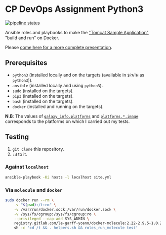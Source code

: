 # CP DevOps Assignment Python3

[![pipeline status](https://gitlab.com/le-garff-yoann/CP_DevOps_Assignment_Python3/badges/master/pipeline.svg)](https://gitlab.com/le-garff-yoann/CP_DevOps_Assignment_Python3/pipelines)

Ansible roles and playbooks to make the ["Tomcat Sample Application"](https://tomcat.apache.org/tomcat-7.0-doc/appdev/sample/) "build and run" on Docker.

Please [come here for a more complete presentation](SOLUTION.md).

## Prerequisites

- `python3` (installed locally and on the targets (available in `$PATH` as `python3`)).
- `ansible` (installed locally and using `python3`).
- `sudo` (installed on the targets).
- `pip3` (installed on the targets).
- `bash` (installed on the targets).
- `docker` (installed and running on the targets).

**N.B**: The values of [`galaxy_info.platforms`](roles/tomcat-sample/meta/main.yml) and [`platforms.*.image`](roles/tomcat-sample/molecule/default/molecule.yml) corresponds to the platforms on which I carried out my tests.

## Testing

1. `git clone` this repository.
2. `cd` to it.

### Against `localhost`

```bash
ansible-playbook -Ki hosts -l localhost site.yml
```

### Via `molecule` and `docker`

```bash
sudo docker run --rm \
    -v "$(pwd):/t:ro" \
    -v /var/run/docker.sock:/var/run/docker.sock \
    -v /sys/fs/cgroup:/sys/fs/cgroup:ro \
    --privileged --cap-add SYS_ADMIN \
    registry.gitlab.com/le-garff-yoann/docker-molecule:2.22-2.9.5-1.0.2 \
    sh -c 'cd /t && . helpers.sh && roles_run_molecule test'
```
